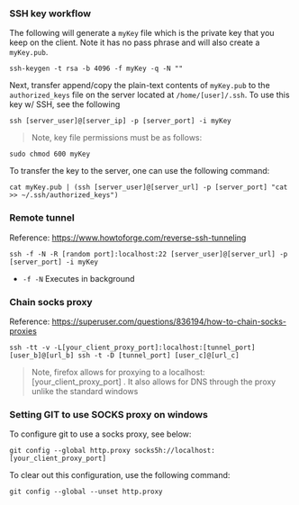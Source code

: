 ### SSH key workflow

The following will generate a `myKey` file which is the private key that you keep on the client. Note it has no pass phrase and will also create a `myKey.pub`.

```
ssh-keygen -t rsa -b 4096 -f myKey -q -N ""
```

Next, transfer append/copy the plain-text contents of `myKey.pub` to the `authorized_keys` file on the server located at `/home/[user]/.ssh`. To use this key w/ SSH, see the following 

```
ssh [server_user]@[server_ip] -p [server_port] -i myKey
```

> Note, key file permissions must be as follows:

```
sudo chmod 600 myKey
```

To transfer the key to the server, one can use the following command:

```
cat myKey.pub | (ssh [server_user]@[server_url] -p [server_port] "cat >> ~/.ssh/authorized_keys")
```

### Remote tunnel 

Reference: https://www.howtoforge.com/reverse-ssh-tunneling 

```
ssh -f -N -R [random port]:localhost:22 [server_user]@[server_url] -p [server_port] -i myKey
```

- `-f -N` Executes in background 

### Chain socks proxy 

Reference: https://superuser.com/questions/836194/how-to-chain-socks-proxies 

```
ssh -tt -v -L[your_client_proxy_port]:localhost:[tunnel_port] [user_b]@[url_b] ssh -t -D [tunnel_port] [user_c]@[url_c]
```

> Note, firefox allows for proxying to a localhost:[your_client_proxy_port] . It also allows for DNS through the proxy unlike the standard windows 

### Setting GIT to use SOCKS proxy on windows

To configure git to use a socks proxy, see below: 

```
git config --global http.proxy socks5h://localhost:[your_client_proxy_port]
```

To clear out this configuration, use the following command: 

```
git config --global --unset http.proxy
```


